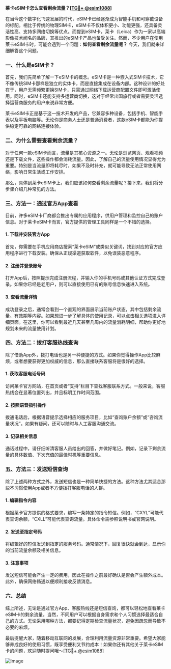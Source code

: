 **莱卡eSIM卡怎么查看剩余流量？[[TG💪+ @esim1088](https://t.me/s/esim1088)]**

在当今这个数字化飞速发展的时代，eSIM卡已经逐渐成为智能手机和可穿戴设备的标配。相比于传统的物理SIM卡，eSIM卡不仅体积更小、功能更强，还具备灵活性高、支持多网络切换等优点。而提到eSIM卡，莱卡（Leica）作为一家以高端影像技术闻名的品牌，其推出的eSIM卡产品也备受关注。然而，不少用户在使用莱卡eSIM卡时，可能会遇到一个问题：**如何查看剩余流量呢？** 今天，我们就来详细解答这个问题。

### 一、什么是eSIM卡？

首先，我们先简单了解一下eSIM卡的概念。eSIM卡是一种嵌入式SIM卡技术，它不像传统SIM卡那样是独立的实体卡，而是直接集成在设备内部。这种设计的好处在于，用户无需频繁更换SIM卡，只需通过网络下载运营商配置文件即可激活使用。同时，eSIM卡还能支持多运营商切换，这对于经常出国旅行或者需要灵活选择运营商服务的用户来说非常方便。

莱卡eSIM卡正是基于这一技术开发的产品，它兼容多种设备，包括手机、智能手表以及平板电脑等。无论你是商务人士还是普通消费者，这款eSIM卡都能为你提供稳定可靠的网络连接体验。

### 二、为什么需要查看剩余流量？

对于任何一款eSIM卡而言，流量是其核心资源之一。无论是浏览网页、观看视频还是下载文件，这些操作都会消耗流量。因此，了解自己的流量使用情况显得尤为重要。特别是当流量即将耗尽时，如果不及时补充，就可能导致无法正常使用网络，影响日常生活或工作安排。

那么，具体到莱卡eSIM卡上，我们应该如何查看剩余流量呢？接下来，我们将分步骤介绍几种常见的方法。

### 三、方法一：通过官方App查看

目前，许多eSIM卡厂商都会推出专属的应用程序，供用户管理和监控自己的账户信息。对于莱卡eSIM卡而言，官方提供的管理工具同样是一个不错的选择。

#### 1. 下载并安装官方App
首先，你需要在手机应用商店搜索“莱卡eSIM”或类似关键词，找到对应的官方应用程序进行下载安装。确保从正规渠道获取软件，以免误装恶意程序。

#### 2. 注册并登录账号
打开App后，按照提示完成注册流程，并输入你的手机号码或其他认证方式完成登录。如果你已经是老用户，则可以直接使用已有的账号信息快速进入系统。

#### 3. 查看流量详情
成功登录之后，通常会看到一个直观的界面展示当前账户状态，其中包括剩余流量、有效期等内容。如果想进一步了解具体的使用记录，可以点击相关选项进入详细页面。在这里，你可以看到最近几天甚至几周内的流量消耗明细，帮助你更好地规划未来的流量使用计划。

### 四、方法二：拨打客服热线查询

除了借助App外，拨打电话也是另一种便捷的方式。如果你觉得操作App比较麻烦，或者想要获得更加权威的信息，那么直接联系客服将是很好的选择。

#### 1. 获取客服电话号码
访问莱卡官方网站，在首页或者“支持”栏目下查找客服联系方式。一般来说，客服热线会在显著位置列出，并且标明工作时间范围。

#### 2. 按照语音指引操作
拨通电话后，根据语音提示选择相应的服务项目，比如“查询账户余额”或“咨询流量状况”。如果有疑问，还可以随时与人工客服沟通交流。

#### 3. 记录相关信息
通话过程中，请仔细听清客服人员给出的回答，并做好笔记。例如，记录下剩余流量的具体数值、下次充值的最佳时机等重要信息。

### 五、方法三：发送短信查询

除了上述两种方式之外，发送短信也是一种简单快捷的方法。这种方法尤其适合那些不习惯使用App或者不方便拨打客服电话的人群。

#### 1. 编辑指令内容
根据莱卡官方提供的格式要求，编写一条特定的指令短信。例如，“CXYL”可能代表查询余额，“CXLL”可能代表查询流量。具体命令需参照说明书或官网说明。

#### 2. 发送至指定号码
将编辑好的短信发送到指定的服务号码。通常情况下，回复很快就会到达，显示你的当前流量余额及相关信息。

#### 3. 注意事项
发送短信可能会产生一定的费用，因此在操作之前最好确认是否会产生额外成本。此外，确保网络畅通以便顺利接收反馈消息。

### 六、总结

综上所述，无论是通过官方App、客服热线还是短信查询，都可以轻松地查看莱卡eSIM卡的剩余流量。当然，不同用户可以根据自身需求和个人习惯选择最适合自己的方式。无论采用哪种方法，都要记得定期检查流量状况，避免因疏忽而导致不必要的麻烦。

最后提醒大家，随着移动互联网的发展，合理利用流量资源非常重要。希望大家能够养成良好的使用习惯，既享受便利又节约成本！如果你还有其他关于莱卡eSIM卡的问题，欢迎随时提问哦～[[TG💪+ @esim1088](https://t.me/s/esim1088)]

![Image](https://i.postimg.cc/4NQfJmqS/Snipaste-2025-05-13-00-14-12.png)